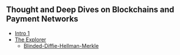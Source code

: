 ## Thought and Deep Dives on Blockchains and Payment Networks

- [Intro 1](./intro.md)
- [The Explorer](explorer.md)
  - [Blinded-Diffie-Hellman-Merkle](./explorer/Blinded-Diffie-Hellman.md)